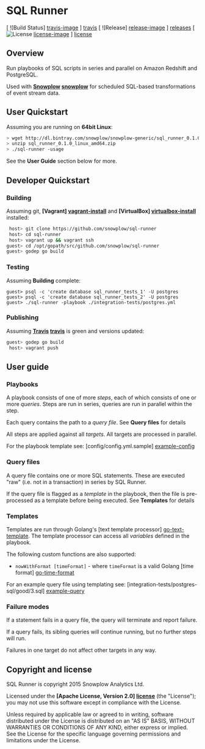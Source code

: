 # SQL Runner

[ ![Build Status] [travis-image] ] [travis] [ ![Release] [release-image] ] [releases] [ ![License] [license-image] ] [license]

## Overview

Run playbooks of SQL scripts in series and parallel on Amazon Redshift and PostgreSQL.

Used with **[Snowplow] [snowplow]** for scheduled SQL-based transformations of event stream data.

## User Quickstart

Assuming you are running on **64bit Linux**:

```bash
> wget http://dl.bintray.com/snowplow/snowplow-generic/sql_runner_0.1.0_linux_amd64.zip
> unzip sql_runner_0.1.0_linux_amd64.zip
> ./sql-runner -usage
```

See the **User Guide** section below for more.

## Developer Quickstart

### Building

Assuming git, **[Vagrant] [vagrant-install]** and **[VirtualBox] [virtualbox-install]** installed:

```bash
 host> git clone https://github.com/snowplow/sql-runner
 host> cd sql-runner
 host> vagrant up && vagrant ssh
guest> cd /opt/gopath/src/github.com/snowplow/sql-runner
guest> godep go build
```

### Testing

Assuming **Building** complete:

```
guest> psql -c 'create database sql_runner_tests_1' -U postgres
guest> psql -c 'create database sql_runner_tests_2' -U postgres
guest> ./sql-runner -playbook ./integration-tests/postgres.yml
```

### Publishing

Assuming **[Travis] [travis]** is green and versions updated:

```bash
guest> godep go build
 host> vagrant push
```

## User guide

### Playbooks

A playbook consists of one of more _steps_, each of which consists of one or more _queries_. Steps are run in series, queries are run in parallel within the step. 

Each query contains the path to a _query file_. See **Query files** for details

All steps are applied against all _targets_. All targets are processed in parallel.

For the playbook template see: [config/config.yml.sample] [example-config]

### Query files

A query file contains one or more SQL statements. These are executed "raw" (i.e. not in a transaction) in series by SQL Runner. 

If the query file is flagged as a _template_ in the playbook, then the file is pre-processed as a template before being executed. See **Templates** for details

### Templates

Templates are run through Golang's [text template processor] [go-text-template]. The template processor can access all _variables_ defined in the playbook.

The following custom functions are also supported:

* `nowWithFormat [timeFormat]` - where `timeFormat` is a valid Golang [time format] [go-time-format]

For an example query file using templating see: [integration-tests/postgres-sql/good/3.sql] [example-query]

### Failure modes

If a statement fails in a query file, the query will terminate and report failure.

If a query fails, its sibling queries will continue running, but no further steps will run.

Failures in one target do not affect other targets in any way.

## Copyright and license

SQL Runner is copyright 2015 Snowplow Analytics Ltd.

Licensed under the **[Apache License, Version 2.0] [license]** (the "License");
you may not use this software except in compliance with the License.

Unless required by applicable law or agreed to in writing, software
distributed under the License is distributed on an "AS IS" BASIS,
WITHOUT WARRANTIES OR CONDITIONS OF ANY KIND, either express or implied.
See the License for the specific language governing permissions and
limitations under the License.

[travis]: https://travis-ci.org/snowplow/sql-runner
[travis-image]: https://travis-ci.org/snowplow/sql-runner.png?branch=master

[release-image]: http://img.shields.io/badge/release-0.1.0-6ad7e5.svg?style=flat
[releases]: https://github.com/snowplow/sql-runner/releases

[license-image]: http://img.shields.io/badge/license-Apache--2-blue.svg?style=flat
[license]: http://www.apache.org/licenses/LICENSE-2.0

[vagrant-install]: http://docs.vagrantup.com/v2/installation/index.html
[virtualbox-install]: https://www.virtualbox.org/wiki/Downloads

[example-config]: https://raw.githubusercontent.com/snowplow/sql-runner/master/config/config.yml.sample
[example-query]: https://raw.githubusercontent.com/snowplow/sql-runner/master/integration-tests/postgres-sql/good/3.sql

[go-text-template]: http://golang.org/pkg/text/template/
[go-time-format]: http://golang.org/pkg/time/#Time.Format

[snowplow]: https://github.com/snowplow/snowplow


